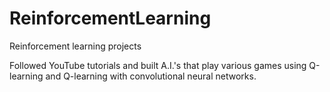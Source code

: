 # ReinforcementLearning
Reinforcement learning projects

Followed YouTube tutorials and built A.I.'s that play various games using Q-learning and Q-learning with convolutional neural networks.
